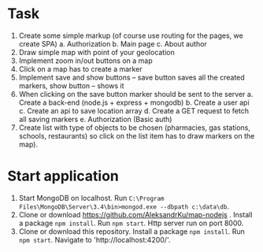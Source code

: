 # Task
1)	Create some simple markup (of course use routing for the pages, we create SPA)
 a.	Authorization
 b.	Main page
 c.	About author
2)	Draw simple map with point of your geolocation
3)	Implement zoom in/out buttons on a map
4)	Click on a map has to create a marker
5)	Implement save and show buttons – save button saves all the created markers, show button – shows it
6)	When clicking on the save button   marker should be sent to the server
 a.	Create a back-end (node.js + express + mongodb)
 b.	Create  a user api
 c.	Create an api to save location array
 d.	Create a GET request to fetch all saving markers
 e.	Authorization (Basic auth)
7)	Create list with type of objects to be chosen (pharmacies, gas stations, schools,  restaurants) so click on the list item has to draw markers on the map).

# Start application
1. Start MongoDB on localhost. Run `C:\Program Files\MongoDB\Server\3.4\bin>mongod.exe --dbpath c:\data\db`.
2. Clone or download https://github.com/AleksandrKu/map-nodejs . Install a package `npm install`. Run `npm start`. Http server run on port 8000. 
3. Clone or download this repository. Install a package `npm install`. Run `npm start`. Navigate to 'http://localhost:4200/'.



